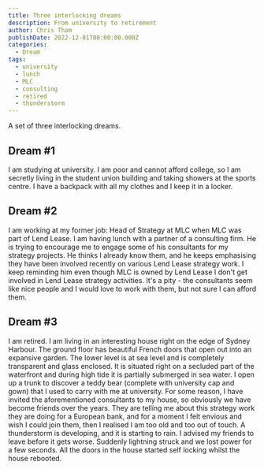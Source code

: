 ```yaml
---
title: Three interlocking dreams
description: From university to retirement
author: Chris Tham
publishDate: 2022-12-01T00:00:00.000Z
categories:
  - Dream
tags:
  - university
  - lunch
  - MLC
  - consulting
  - retired
  - thunderstorm
---
```


A set of three interlocking dreams.

## Dream #1

I am studying at university. I am poor and cannot afford college, so I am secretly living in the student union building and taking showers at the sports centre. I have a backpack with all my clothes and I keep it in a locker.

## Dream #2

I am working at my former job: Head of Strategy at MLC when MLC was part of Lend Lease. I am having lunch with a partner of a consulting firm. He is trying to encourage me to engage some of his consultants for my strategy projects. He thinks I already know them, and he keeps emphasising they have been involved recently on various Lend Lease strategy work. I keep reminding him even though MLC is owned by Lend Lease I don't get involved in Lend Lease strategy activities. It's a pity - the consultants seem like nice people and I would love to work with them, but not sure I can afford them.

## Dream #3

I am retired. I am living in an interesting house right on the edge of Sydney Harbour. The ground floor has beautiful French doors that open out into an expansive garden. The lower level is at sea level and is completely transparent and glass enclosed. It is situated right on a secluded part of the waterfront and during high tide it is partially submerged in sea water. I open up a trunk to discover a teddy bear (complete with university cap and gown) that I used to carry with me at university. For some reason, I have invited the aforementioned consultants to my house, so obviously we have become friends over the years. They are telling me about this strategy work they are doing for a European bank, and for a moment I felt envious and wish I could join them, then I realised I am too old and too out of touch. A thunderstorm is developing, and it is starting to rain. I advised my friends to leave before it gets worse. Suddenly lightning struck and we lost power for a few seconds. All the doors in the house started self locking whilst the house rebooted.
